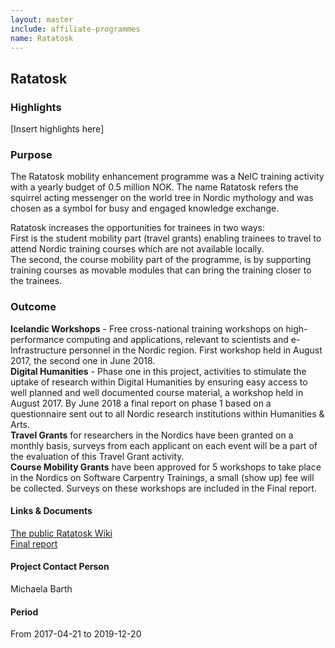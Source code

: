 ```yaml
---
layout: master
include: affiliate-programmes
name: Ratatosk
---
```


## Ratatosk

### Highlights
[Insert highlights here]

### Purpose
The Ratatosk mobility enhancement programme was a NeIC training activity with a yearly budget of 0.5 million NOK. The name Ratatosk refers the squirrel acting messenger on the world tree in Nordic mythology and was chosen as a symbol for busy and engaged knowledge exchange.

Ratatosk increases the opportunities for trainees in two ways:<br>
First is the student mobility part (travel grants) enabling trainees to travel to attend Nordic training courses which are not available locally.<br>
The second, the course mobility part of the programme, is by supporting training courses as movable modules that can bring the training closer to the trainees.
 
### Outcome
**Icelandic Workshops** - Free cross-national training workshops on high-performance computing and applications, relevant to scientists and e-Infrastructure personnel in the Nordic region. First workshop held in August 2017, the second one in June 2018.<br>
**Digital Humanities** - Phase one in this project, activities to stimulate the uptake of research within Digital Humanities by ensuring easy access to well planned and well documented course material, a workshop held in August 2017. By June 2018 a final report on phase 1 based on a questionnaire sent out to all Nordic research institutions within Humanities & Arts.<br>
**Travel Grants** for researchers in the Nordics have been granted on a monthly basis, surveys from each applicant on each event will be a part of the evaluation of this Travel Grant activity.<br>
**Course Mobility Grants** have been approved for 5 workshops to take place in the Nordics on Software Carpentry Trainings, a small (show up) fee will be collected. Surveys on these workshops are included in the Final report.

#### Links & Documents
[The public Ratatosk Wiki](https://wiki.neic.no/wiki/Ratatosk) <br/>
[Final report](https://wiki.neic.no/w/ext/img_auth.php/c/c3/191220-Ratatosk-Final_report.pdf)

#### Project Contact Person
Michaela Barth

#### Period
From 2017-04-21 to 2019-12-20
